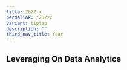 ```yaml
---
title: 2022 x
permalink: /2022/
variant: tiptap
description: ""
third_nav_title: Year
---
```

<h2>Leveraging On Data Analytics</h2>
<p></p>